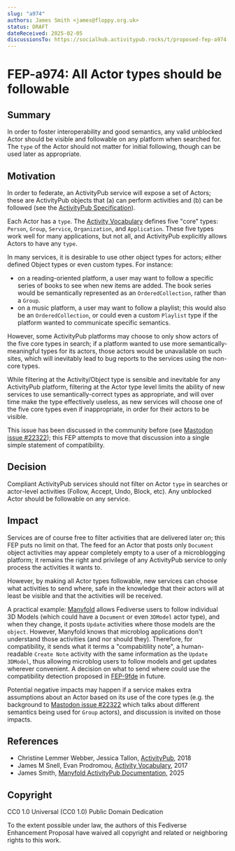 ```yaml
---
slug: "a974"
authors: James Smith <james@floppy.org.uk>
status: DRAFT
dateReceived: 2025-02-05
discussionsTo: https://socialhub.activitypub.rocks/t/proposed-fep-a974-all-actor-types-should-be-followable/5012
---
```

# FEP-a974: All Actor types should be followable

## Summary

In order to foster interoperability and good semantics, any valid unblocked Actor should be visible and followable on any platform when searched for. The `type` of the Actor should not matter for initial following, though can be used later as appropriate.

## Motivation

In order to federate, an ActivityPub service will expose a set of Actors; these are ActivityPub objects that (a) can perform activities and (b) can be followed (see the [ActivityPub Specification][ActivityPub]).

Each Actor has a `type`. The [Activity Vocabulary][ActivityVocab] defines five "core" types: `Person`, `Group`, `Service`, `Organization`, and `Application`. These five types work well for many applications, but not all, and ActivityPub explicitly allows Actors to have any `type`.

In many services, it is desirable to use other object types for actors; either defined Object types or even custom types. For instance:

* on a reading-oriented platform, a user may want to follow a specific series of books to see when new items are added. The book series would be semantically represented as an `OrderedCollection`, rather than a `Group`.
* on a music platform, a user may want to follow a playlist; this would also be an `OrderedCollection`, or could even a custom `Playlist` type if the platform wanted to communicate specific semantics.

However, some ActivityPub platforms may choose to only show actors of the five core types in search; if a platform wanted to use more semantically-meaningful types for its actors, those actors would be unavailable on such sites, which will inevitably lead to bug reports to the services using the non-core types.

While filtering at the Activity/Object type is sensible and inevitable for any ActivityPub platform, filtering at the Actor type level limits the ability of new services to use semantically-correct types as appropriate, and will over time make the type effectively useless, as new services will choose one of the five core types even if inappropriate, in order for their actors to be visible.

This issue has been discussed in the community before (see [Mastodon issue #22322][Masto22322]); this FEP attempts to move that discussion into  a single simple statement of compatibility.

## Decision

Compliant ActivityPub services should not filter on Actor `type` in searches or actor-level activities (Follow, Accept, Undo, Block,  etc). Any unblocked Actor should be followable on any service.

## Impact

Services are of course free to filter activities that are delivered later on; this FEP puts no limit on that. The feed for an Actor that posts only `Document` object activities may appear completely empty to a user of a microblogging platform; it remains the right and privilege of any ActivityPub service to only process the activities it wants to.

However, by making all Actor types followable, new services can choose what activities to send where, safe in the knowledge that their actors will at least be visible and that the activities will be received.

A practical example: [Manyfold](Manyfold) allows Fediverse users to follow individual 3D Models (which could have a `Document` or even `3DModel` actor type), and when they change, it posts `Update` activities where those models are the `object`. However, Manyfold knows that microblog applications don't understand those activities (and nor should they). Therefore, for compatibility, it sends what it terms a "compabitility note", a human-readable `Create Note` activity with the same information as the `Update 3DModel`, thus allowing microblog users to follow models and get updates wherever convenient. A decision on what to send where could use the compatibility detection proposed in [FEP-9fde][FEP-9fde] in future.

Potential negative impacts may happen if a service makes extra assumptions about an Actor based on its use of the core types (e.g. the background to [Mastodon issue #22322][Masto22322] which talks about different semantics being used for `Group` actors), and discussion is invited on those impacts.

## References

- Christine Lemmer Webber, Jessica Tallon, [ActivityPub][ActivityPub], 2018
- James M Snell, Evan Prodromou, [Activity Vocabulary][ActivityVocab], 2017
- James Smith, [Manyfold ActivityPub Documentation][Manyfold], 2025

[ActivityPub]: https://www.w3.org/TR/activitypub/
[ActivityVocab]: https://www.w3.org/TR/activitystreams-vocabulary/
[FEP-2277]: https://codeberg.org/fediverse/fep/src/branch/main/fep/2277/fep-2277.md
[FEP-9fde]: https://codeberg.org/fediverse/fep/src/branch/main/fep/9fde/fep-9fde.md
[Manyfold]: https://manyfold.app/technology/activitypub
[Masto22322]: https://github.com/mastodon/mastodon/issues/22322

## Copyright

CC0 1.0 Universal (CC0 1.0) Public Domain Dedication

To the extent possible under law, the authors of this Fediverse Enhancement Proposal have waived all copyright and related or neighboring rights to this work.
